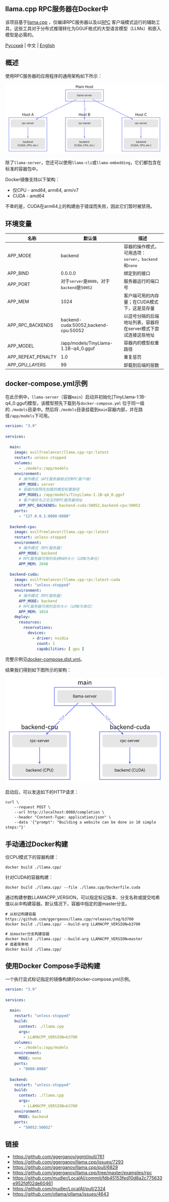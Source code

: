 ## llama.cpp RPC服务器在Docker中

该项目基于[llama.cpp](https://github.com/ggerganov/llama.cpp)
，仅编译RPC服务器以及以[RPC](https://github.com/ggerganov/llama.cpp/tree/master/examples/rpc)
客户端模式运行的辅助工具，这些工具对于分布式推理转化为GGUF格式的大型语言模型（LLMs）和嵌入模型是必需的。

[Русский](./README.md) | 中文 | [English](./README.en.md)

## 概述

使用RPC服务器的应用程序的通用架构如下所示：

![schema](./assets/schema.png)

除了`llama-server`，您还可以使用`llama-cli`或`llama-embedding`，它们都包含在标准的容器包中。

Docker镜像支持以下架构：

* 仅CPU - amd64, arm64, arm/v7
* CUDA - amd64

不幸的是，CUDA在arm64上的构建由于错误而失败，因此它们暂时被禁用。

## 环境变量

| 名称                 | 默认值                                   | 描述                                     |
|--------------------|---------------------------------------|----------------------------------------|
| APP_MODE           | backend                               | 容器的操作模式，可用选项：`server`，`backend`和`none` |
| APP_BIND           | 0.0.0.0                               | 绑定到的接口                                 |
| APP_PORT           | 对于`server`是`8080`，对于`backend`是`50052` | 服务器运行的端口号                              |
| APP_MEM            | 1024                                  | 客户端可用的内存量；在CUDA模式下，这是显存量               | 
| APP_RPC_BACKENDS   | backend-cuda:50052,backend-cpu:50052  | 以逗号分隔的后端地址列表，容器将在server模式下尝试连接这些地址     |
| APP_MODEL          | /app/models/TinyLlama-1.1B-q4_0.gguf  | 容器内的模型权重路径                             | 
| APP_REPEAT_PENALTY | 1.0                                   | 重复惩罚                                   |
| APP_GPU_LAYERS     | 99                                    | 卸载到后端的层数                               |

## docker-compose.yml示例

在此示例中，`llama-server`（容器`main`）启动并初始化[TinyLlama-1.1B-q4_0.gguf]模型，该模型预先下载到与`docker-compose.yml`
位于同一级的`./models`目录中。然后将`./models`目录挂载到`main`容器内部，并在路径`/app/models`下可用。

```yaml
version: "3.9"

services:

  main:
    image: evilfreelancer/llama.cpp-rpc:latest
    restart: unless-stopped
    volumes:
      - ./models:/app/models
    environment:
      # 操作模式（API服务器格式的RPC客户端）
      APP_MODE: server
      # 容器内部预先加载的模型权重路径
      APP_MODEL: /app/models/TinyLlama-1.1B-q4_0.gguf
      # 客户端将与之交互的RPC服务器地址
      APP_RPC_BACKENDS: backend-cuda:50052,backend-cpu:50052
    ports:
      - "127.0.0.1:8080:8080"

  backend-cpu:
    image: evilfreelancer/llama.cpp-rpc:latest
    restart: unless-stopped
    environment:
      # 操作模式（RPC服务器）
      APP_MODE: backend
      # RPC服务器可用的系统RAM大小（以MB为单位）
      APP_MEM: 2048

  backend-cuda:
    image: evilfreelancer/llama.cpp-rpc:latest-cuda
    restart: "unless-stopped"
    environment:
      # 操作模式（RPC服务器）
      APP_MODE: backend
      # RPC服务器可用的显存大小（以MB为单位）
      APP_MEM: 1024
    deploy:
      resources:
        reservations:
          devices:
            - driver: nvidia
              count: 1
              capabilities: [ gpu ]
```

完整示例见[docker-compose.dist.yml](./docker-compose.dist.yml)。

结果我们得到如下图所示的架构：

![schema-example](./assets/schema-example.png)

启动后，可以发送如下的HTTP请求：

```shell
curl \
    --request POST \
    --url http://localhost:8080/completion \
    --header "Content-Type: application/json" \
    --data '{"prompt": "Building a website can be done in 10 simple steps:"}'
```

## 手动通过Docker构建

仅CPU模式下的容器构建：

```shell
docker build ./llama.cpp/
```

针对CUDA的容器构建：

```shell
docker build ./llama.cpp/ --file ./llama.cpp/Dockerfile.cuda
```

通过构建参数LLAMACPP_VERSION，可以指定标记版本、分支名称或提交哈希值以从中构建容器。默认情况下，容器中指定的是master分支。

```shell
# 从标记构建容器 https://github.com/ggerganov/llama.cpp/releases/tag/b3700
docker build ./llama.cpp/ --build-arg LLAMACPP_VERSION=b3700
```

```shell
# 从master分支构建容器
docker build ./llama.cpp/ --build-arg LLAMACPP_VERSION=master
# 或者简单地
docker build ./llama.cpp/
```

## 使用Docker Compose手动构建

一个执行显式标记指定的镜像构建的docker-compose.yml示例。

```yaml
version: "3.9"

services:

  main:
    restart: "unless-stopped"
    build:
      context: ./llama.cpp
      args:
        - LLAMACPP_VERSION=b3700
    volumes:
      - ./models:/app/models
    environment:
      MODE: none
    ports:
      - "8080:8080"

  backend:
    restart: "unless-stopped"
    build:
      context: ./llama.cpp
      args:
        - LLAMACPP_VERSION=b3700
    environment:
      MODE: backend
    ports:
      - "50052:50052"
```

## 链接

- https://github.com/ggerganov/ggml/pull/761
- https://github.com/ggerganov/llama.cpp/issues/7293
- https://github.com/ggerganov/llama.cpp/pull/6829
- https://github.com/ggerganov/llama.cpp/tree/master/examples/rpc
- https://github.com/mudler/LocalAI/commit/fdb45153fed10d8a2c775633e952fdf02de60461
- https://github.com/mudler/LocalAI/pull/2324
- https://github.com/ollama/ollama/issues/4643
